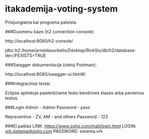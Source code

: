 # itakademija-voting-system

Prisijungiama kai programa paleista

###Duomenu baze (h2 connection console):

  http://localhost:8080/h2-console/

  jdbc:h2:/home/arnoldasurbelis/Desktop/RinkSis/db/h2/database-dev;IFEXISTS=TRUE

###Swagger dokumentacija (vietoj Postman):

  http://localhost:8080/swagger-ui.html#/

###Integraciniai testai:
  
  Eclipse aplinkoje pasileidziame testu bendrines klases arba pavienius testus.

###Login
Admin - Admin
Password - pass

Representive - ZV, AM - and others
Password - 123

###El.paštas
LINK:		https://www.zoho.com/mail/login.html
LOGIN:		vrk.sistema@zoho.com
PASSWORD:	sistema.vrk
